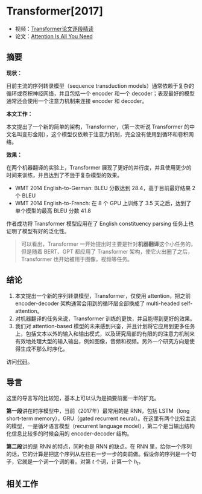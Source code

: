 # Transformer[2017]

- 视频：[Transformer论文逐段精读](https://www.bilibili.com/video/BV1pu411o7BE)
- 论文：[Attention Is All You Need](https://arxiv.org/pdf/1706.03762.pdf)

## 摘要
 
**现状：** 

目前主流的序列转录模型（sequence transduction models）通常依赖于复杂的循环或卷积神经网络，并且包括一个 encoder 和一个 decoder；表现最好的模型通常还会使用一个注意力机制来连接 encoder 和 decoder。

**本文工作：** 

本文提出了一个新的简单的架构，Transformer，（第一次听说 Transformer 的中文名叫变形金刚），这个模型仅依赖于注意力机制，完全没有使用到循环和卷积网络。

**效果：** 

在两个机器翻译的实验上，Transformer 展现了更好的并行度，并且使用更少的时间来训练，并且达到了不逊于复杂模型的效果。
- WMT 2014 English-to-German: BLEU 分数达到 28.4，高于目前最好结果 2 个 BLEU
- WMT 2014 English-to-French: 在 8 个 GPU 上训练了 3.5 天之后，达到了单个模型的最高 BLEU 分数 41.8

作者成功将 Transformer 模型应用在了 English constituency parsing 任务上也证明了模型有好的泛化性。

> 可以看出，Transformer 一开始提出时主要是针对**机器翻译**这个小任务的，但是随着 BERT、GPT 都应用了 Transformer 架构，使它火出圈了之后，Transformer 也开始被用于图像，视频等任务。

## 结论

1. 本文提出一个新的序列转录模型，Transformer，仅使用 attention，把之前 encoder-decoder 架构通常会用到的循环层全部换成了 multi-headed self-attention。
2. 对机器翻译的任务来说，Transformer 训练的更快，并且能得到更好的效果。
3. 我们对 attention-based 模型的未来感到兴奋，并且计划将它应用到更多任务上，包括文本以外的输入和输出模式，以及研究局部的有限的的注意力机制来有效地处理大型的输入输出，例如图像，音频和视频。另外一个研究方向是使得生成不那么时序化。

访问[代码](https://github.com/tensorflow/tensor2tensor)。

## 导言

这里的导言写的比较短，基本上可以认为是摘要前面一半的扩充。

**第一段**讲在时序模型中，当前（2017年）最常用的是 RNN，包括 LSTM（long short-term memory），GRU（gated recurrent neural）。在这里有两个比较主流的模型，一是循环语言模型（recurrent language model），第二个是当输出结构化信息比较多的时候会用的 encoder-decoder 结构。

**第二段**讲的是 RNN 的特点，同时也是 RNN 的缺点。在 RNN 里，给你一个序列的话，它的计算是把这个序列从左往右一步一步的向前做。假设你的序列是一个句子，它就是一个词一个词的看。对第 $t$ 个词，计算一个 $h_t$，

## 相关工作